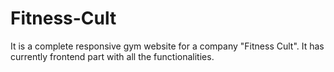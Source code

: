 # Fitness-Cult
It is a complete responsive gym website for a company "Fitness Cult". It has currently frontend part with all the functionalities. 
